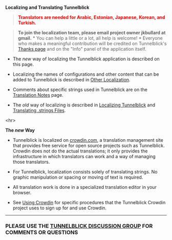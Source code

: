 **Localizing and Translating Tunnelblick**

> <font color='red'><b>Translators are needed for Arabic, Estonian, Japanese, Korean, and Turkish.</b></font>

> <font color='red'></font>**To join the localization team, please email project owner jkbullard at gmail.**
    * You can help a little or a lot, all help is welcome!
    * Everyone who makes a meaningful contribution will be credited on Tunnelblick's [Thanks page](cThanks.md) and on the "Info" panel of the application itself.

  * The _new_ way of localizing the Tunnelblick application is described on this page.

  * Localizing the names of configurations and other content that can be added to Tunnelblick is described in [Other Localization](cLocalizeConfigurations.md).

  * Comments about specific strings used in Tunnelblick are on the [Translation Notes](cTranslationNotes.md) page.

  * The _old_ way of localizing is described in [Localizing Tunnelblick](cLocalize.md) and [Translating .strings Files](cTranslateStrings.md).



&lt;hr&gt;


**The _new_ Way**
  * Tunnelblick is localized on [crowdin.com](https://crowdin.com/project/tunnelblick), a translation management site that provides free service for open source projects such as Tunnelblick. Crowdin does not do the actual translations; it only provides the infrastructure in which translators can work and a way of managing those translators.

  * For Tunnelblick, localization consists solely of translating strings. No graphic manipulation or spacing or moving of text is required.

  * All translation work is done in a specialized translation editor in your browser.
  * See [Using Crowdin](cUsingCrowdin.md) for specific procedures that the Tunnelblick Crowdin project uses to sign up for and use Crowdin.


---


### PLEASE USE THE [TUNNELBLICK DISCUSSION GROUP](https://groups.google.com/forum/#!forum/tunnelblick-discuss) FOR COMMENTS OR QUESTIONS